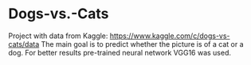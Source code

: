 # Dogs-vs.-Cats
Project with data from Kaggle: https://www.kaggle.com/c/dogs-vs-cats/data
The main goal is to predict whether the picture is of a cat or a dog. For better results pre-trained neural network VGG16 was used.
